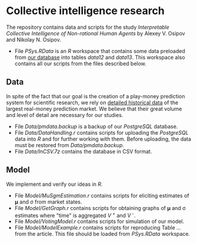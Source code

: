# Collective intelligence research
The repository contains data and scripts for the study _Interpretable Collective Intelligence of Non-rational Human Agents_ by Alexey V. Osipov and Nikolay N. Osipov.
* File _PSys.RData_ is an _R_ workspace that contains some data preloaded from [our database](https://github.com/nicknick85/Prediction-Systems-Research/tree/master/Data) into tables _data12_ and _data13_. This workspace also contains all our scripts from the files described below.
## Data
In spite of the fact that our goal is the creation of a play-money prediction system for scientific research, we rely on [detailed historical data](https://github.com/nicknick85/Prediction-Systems-Research/tree/master/Data) of the largest real-money prediction market. We believe that their great volume and level of detail are necessary for our studies.
* File _Data/pmdata.backup_ is a backup of our _PostgreSQL_ database.
* File _Data/DataHandling.r_ contains scripts for uploading the _PostgreSQL_ data into _R_ and for further working with them. Before uploading, the data must be restored from _Data/pmdata.backup_.
* File _Data/InCSV.7z_ contains the database in CSV format.
## Model
We implement and verify our ideas in _R_.
* File _Model/MuSgmEstimation.r_ contains scripts for eliciting estimates of __&mu;__ and &sigma; from market states.
* File _Model/GetGraph.r_ contains scripts for obtaining graphs of __&mu;__ and &sigma; estimates where "time" is aggregated _V_<sup> +</sup> and&nbsp;_V_<sup> -</sup>.
* File _Model/VotingModel.r_ contains scripts for simulation of our model.
* File _Model/ModelExample.r_ contains scripts for reproducing Table ... from the article. This file should be loaded from _PSys.RData_ workspace.
